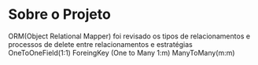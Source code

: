 # Sobre o Projeto
ORM(Object Relational Mapper)
foi revisado os tipos de relacionamentos e processos de delete entre relacionamentos e estratégias 
OneToOneField(1:1)
ForeingKey (One to Many 1:m)
ManyToMany(m:m)
